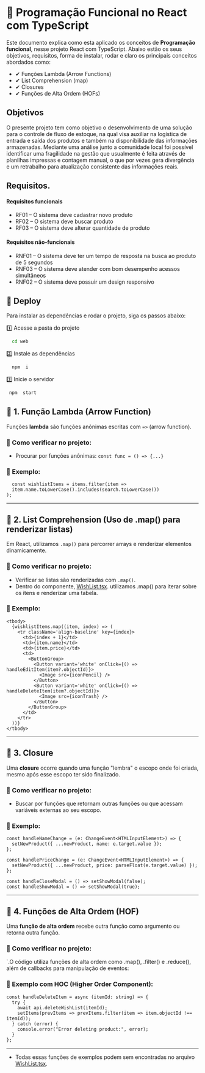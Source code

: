 # 📘 Programação Funcional no React com TypeScript

Este documento explica como  esta aplicado os  conceitos de **Programação funcional**, nesse  projeto React com TypeScript.
Abaixo estão os seus objetivos, requisitos, forma de instalar, rodar e  claro os principais conceitos abordados como:


- ✔ Funções Lambda (Arrow Functions)
- ✔ List Comprehension (map)
- ✔ Closures
- ✔ Funções de Alta Ordem (HOFs)  

## Objetivos
O presente projeto tem como objetivo o desenvolvimento de uma solução para o controle de fluxo de estoque, na qual visa auxiliar na logística de entrada e saída dos produtos e também na disponibilidade das informações armazenadas. Mediante uma análise junto a comunidade local foi possível identificar uma fragilidade na gestão que usualmente é feita através de planilhas impressas e contagem manual, o que por vezes gera divergência e um retrabalho para atualização consistente das informações reais.

## Requisitos.
#### Requisitos funcionais
- RF01 – O sistema deve cadastrar novo produto
- RF02 – O sistema deve buscar produto
- RF03 – O sistema deve alterar quantidade de produto
#### Requisitos não-funcionais
- RNF01 – O sistema deve ter um tempo de resposta na busca ao produto de 5 segundos
- RNF03 – O sistema deve atender com bom desempenho acessos simultâneos
- RNF02 – O sistema deve possuir um design responsivo


## 🚀 Deploy
Para instalar as dependências e rodar o projeto, siga os passos abaixo:

1️⃣ Acesse a pasta do projeto

```bash
  cd web
```
2️⃣ Instale as dependências

```bash
  npm  i

```
3️⃣ Inicie o servidor
```bash
 npm  start     
```

## 📌 1. Função Lambda (Arrow Function)
Funções **lambda** são funções anônimas escritas com `=>` (arrow function).

### 📍 Como verificar no projeto:
- Procurar por funções anônimas: `const func = () => {...}`

### 🔹 Exemplo:
```tsx
  const wishlistItems = items.filter(item => 
  item.name.toLowerCase().includes(search.toLowerCase())
);
```
---

## 📌 2. List Comprehension (Uso de .map() para renderizar listas)
Em React, utilizamos `.map()` para percorrer arrays e renderizar elementos dinamicamente.

### 📍 Como verificar no projeto:
- Verificar se listas são renderizadas com `.map()`.
- Dentro do componente, [ WishList.tsx](https://github.com/Check-Feira/Programa-o-Funcional-/blob/main/web/src/Components/WishList/WishList.tsx). utilizamos .map() para iterar sobre os itens e renderizar uma tabela.

### 🔹 Exemplo:
```tsx
<tbody>
  {wishlistItems.map((item, index) => (
    <tr className='align-baseline' key={index}>
      <td>{index + 1}</td>
      <td>{item.name}</td>
      <td>{item.price}</td>
      <td>
        <ButtonGroup>
          <Button variant='white' onClick={() => handleEditItem(item?.objectId)}>
            <Image src={iconPencil} />
          </Button>
          <Button variant='white' onClick={() => handleDeleteItem(item?.objectId)}>
            <Image src={iconTrash} />
          </Button>
        </ButtonGroup>
      </td>
    </tr>
  ))}
</tbody>

```
---

## 📌 3. Closure
Uma **closure** ocorre quando uma função "lembra" o escopo onde foi criada, mesmo após esse escopo ter sido finalizado.

### 📍 Como verificar no projeto:
- Buscar por funções que retornam outras funções ou que acessam variáveis externas ao seu escopo.

### 🔹 Exemplo:
```tsx
const handleNameChange = (e: ChangeEvent<HTMLInputElement>) => {
  setNewProduct({ ...newProduct, name: e.target.value });
};

const handlePriceChange = (e: ChangeEvent<HTMLInputElement>) => {
  setNewProduct({ ...newProduct, price: parseFloat(e.target.value) });
};

const handleCloseModal = () => setShowModal(false);
const handleShowModal = () => setShowModal(true); 
```
---

## 📌 4. Funções de Alta Ordem (HOF)
Uma **função de alta ordem** recebe outra função como argumento ou retorna outra função.

### 📍 Como verificar no projeto:
`.O código utiliza funções de alta ordem como .map(), .filter() e .reduce(), além de callbacks para manipulação de eventos:

### 🔹 Exemplo com HOC (Higher Order Component):
```tsx
const handleDeleteItem = async (itemId: string) => {
  try {
    await api.deleteWishList(itemId);
    setItems(prevItems => prevItems.filter(item => item.objectId !== itemId));
  } catch (error) {
    console.error("Error deleting product:", error);
  }
};

```
---

- Todas essas funções de exemplos podem sem encontradas no arquivo  [ WishList.tsx](https://github.com/Check-Feira/Programa-o-Funcional-/blob/main/web/src/Components/WishList/WishList.tsx). 





